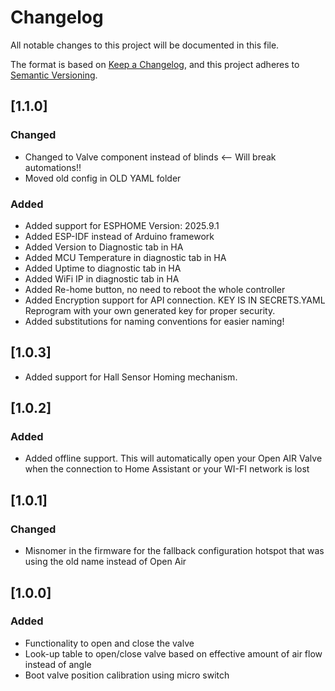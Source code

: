 # Changelog

All notable changes to this project will be documented in this file.

The format is based on [Keep a Changelog](https://keepachangelog.com/en/1.0.0/),
and this project adheres to [Semantic Versioning](https://semver.org/spec/v2.0.0.html).

## [1.1.0]

### Changed

* Changed to Valve component instead of blinds <-- Will break automations!!
* Moved old config in OLD YAML folder

### Added

* Added support for ESPHOME Version: 2025.9.1
* Added ESP-IDF instead of Arduino framework
* Added Version to Diagnostic tab in HA
* Added MCU Temperature in diagnostic tab in HA
* Added Uptime to diagnostic tab in HA
* Added WiFi IP in diagnostic tab in HA
* Added Re-home button, no need to reboot the whole controller
* Added Encryption support for API connection. KEY IS IN SECRETS.YAML Reprogram with your own generated key for proper security.
* Added substitutions for naming conventions for easier naming!


## [1.0.3]

* Added support for Hall Sensor Homing mechanism.

## [1.0.2]

### Added

* Added offline support. This will automatically open your Open AIR Valve when the connection to Home Assistant or your WI-FI network is lost

## [1.0.1]

### Changed

* Misnomer in the firmware for the fallback configuration hotspot that was using the old name instead of Open Air

## [1.0.0]

### Added

* Functionality to open and close the valve
* Look-up table to open/close valve based on effective amount of air flow instead of angle
* Boot valve position calibration using micro switch
